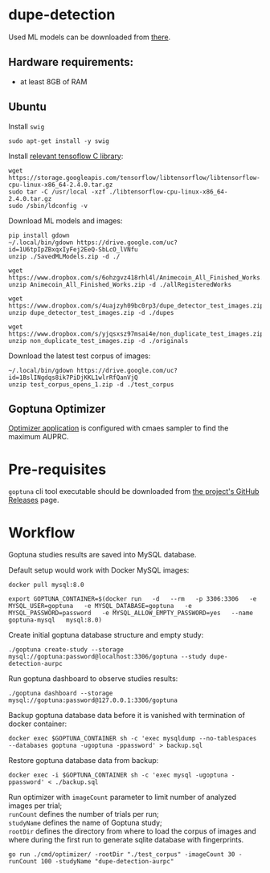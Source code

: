 # dupe-detection

Used ML models can be downloaded from [there](https://drive.google.com/file/d/1U6tpIpZBxqxIyFej2EeQ-SbLcO_lVNfu/view?usp=sharing).

## Hardware requirements:

- at least 8GB of RAM

## Ubuntu

Install `swig`

```
sudo apt-get install -y swig
```

Install [relevant tensoflow C library](https://www.tensorflow.org/install/lang_c):

```
wget https://storage.googleapis.com/tensorflow/libtensorflow/libtensorflow-cpu-linux-x86_64-2.4.0.tar.gz
sudo tar -C /usr/local -xzf ./libtensorflow-cpu-linux-x86_64-2.4.0.tar.gz
sudo /sbin/ldconfig -v
```

Download ML models and images:

```
pip install gdown
~/.local/bin/gdown https://drive.google.com/uc?id=1U6tpIpZBxqxIyFej2EeQ-SbLcO_lVNfu
unzip ./SavedMLModels.zip -d ./

wget https://www.dropbox.com/s/6ohzgvz418rhl4l/Animecoin_All_Finished_Works.zip
unzip Animecoin_All_Finished_Works.zip -d ./allRegisteredWorks

wget https://www.dropbox.com/s/4uajzyh09bc0rp3/dupe_detector_test_images.zip
unzip dupe_detector_test_images.zip -d ./dupes

wget https://www.dropbox.com/s/yjqsxsz97msai4e/non_duplicate_test_images.zip
unzip non_duplicate_test_images.zip -d ./originals
```

Download the latest test corpus of images:
```
~/.local/bin/gdown https://drive.google.com/uc?id=1BslINgdqs8ik7PiDjKKL1wlrRfQanVjQ
unzip test_corpus_opens_1.zip -d ./test_corpus
```

## Goptuna Optimizer

[Optimizer application](./cmd/optimizer) is configured with cmaes sampler to find the maximum AUPRC.

# Pre-requisites

`goptuna` cli tool executable should be downloaded from [the project's GitHub Releases](https://github.com/c-bata/goptuna/releases) page.

# Workflow

Goptuna studies results are saved into MySQL database.

Default setup would work with Docker MySQL images:

```
docker pull mysql:8.0

export GOPTUNA_CONTAINER=$(docker run   -d   --rm   -p 3306:3306   -e MYSQL_USER=goptuna   -e MYSQL_DATABASE=goptuna   -e MYSQL_PASSWORD=password   -e MYSQL_ALLOW_EMPTY_PASSWORD=yes   --name goptuna-mysql   mysql:8.0)
```

Create initial goptuna database structure and empty study:

```
./goptuna create-study --storage mysql://goptuna:password@localhost:3306/goptuna --study dupe-detection-aurpc
```

Run goptuna dashboard to observe studies results:
```
./goptuna dashboard --storage mysql://goptuna:password@127.0.0.1:3306/goptuna
```

Backup goptuna database data before it is vanished with termination of docker container:

```
docker exec $GOPTUNA_CONTAINER sh -c 'exec mysqldump --no-tablespaces --databases goptuna -ugoptuna -ppassword' > backup.sql
```

Restore goptuna database data from backup:
```
docker exec -i $GOPTUNA_CONTAINER sh -c 'exec mysql -ugoptuna -ppassword' < ./backup.sql
```

Run optimizer with `imageCount` parameter to limit number of analyzed images per trial;  
`runCount` defines the number of trials per run;  
`studyName` defines the name of Goptuna study;  
`rootDir` defines the directory from where to load the corpus of images and where during the first run to generate sqlite database with fingerprints.
```
go run ./cmd/optimizer/ -rootDir "./test_corpus" -imageCount 30 -runCount 100 -studyName "dupe-detection-aurpc"
```